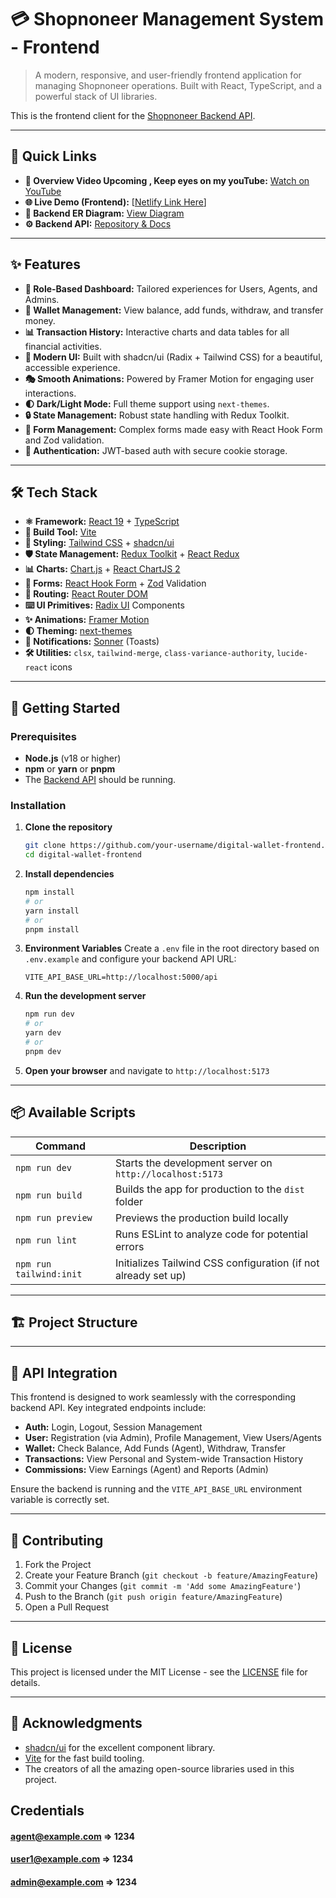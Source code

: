 # 💳 Shopnoneer Management System - Frontend

> A modern, responsive, and user-friendly frontend application for managing Shopnoneer operations. Built with React, TypeScript, and a powerful stack of UI libraries.

This is the frontend client for the [Shopnoneer Backend API](https://github.com/your-username/backend-digital-wallet).

---

## 📌 Quick Links

- **🎥 Overview Video Upcoming , Keep eyes on my youTube:** [Watch on YouTube](https://www.youtube.com/@EshrakG-xy)
- **🌐 Live Demo (Frontend):** [[Netlify Link Here](https://digital-wallet-react-redux.netlify.app/)]
- **🧠 Backend ER Diagram:** [View Diagram](https://drive.google.com/file/d/1QCTlaziJvm-ju8ES27C4qvEUh6Xemuyz/view)
- **⚙️ Backend API:** [Repository & Docs](https://github.com/your-username/backend-digital-wallet)

---

## ✨ Features

- **👥 Role-Based Dashboard:** Tailored experiences for Users, Agents, and Admins.
- **💼 Wallet Management:** View balance, add funds, withdraw, and transfer money.
- **📊 Transaction History:** Interactive charts and data tables for all financial activities.
- **🎨 Modern UI:** Built with shadcn/ui (Radix + Tailwind CSS) for a beautiful, accessible experience.
- **🎭 Smooth Animations:** Powered by Framer Motion for engaging user interactions.
- **🌓 Dark/Light Mode:** Full theme support using `next-themes`.
- **🔒 State Management:** Robust state handling with Redux Toolkit.
- **📝 Form Management:** Complex forms made easy with React Hook Form and Zod validation.
- **🍪 Authentication:** JWT-based auth with secure cookie storage.

---

## 🛠️ Tech Stack

- **⚛️ Framework:** [React 19](https://react.dev/) + [TypeScript](https://www.typescriptlang.org/)
- **🚀 Build Tool:** [Vite](https://vitejs.dev/)
- **🎨 Styling:** [Tailwind CSS](https://tailwindcss.com/) + [shadcn/ui](https://ui.shadcn.com/)
- **🛡️ State Management:** [Redux Toolkit](https://redux-toolkit.js.org/) + [React Redux](https://react-redux.js.org/)
- **📊 Charts:** [Chart.js](https://www.chartjs.org/) + [React ChartJS 2](https://react-chartjs-2.js.org/)
- **📝 Forms:** [React Hook Form](https://react-hook-form.com/) + [Zod](https://zod.dev/) Validation
- **🔄 Routing:** [React Router DOM](https://reactrouter.com/)
- **⌨️ UI Primitives:** [Radix UI](https://www.radix-ui.com/) Components
- **✨ Animations:** [Framer Motion](https://www.framer.com/motion/)
- **🌓 Theming:** [next-themes](https://github.com/pacocoursey/next-themes)
- **📢 Notifications:** [Sonner](https://sonner.emilkowal.ski/) (Toasts)
- **🛠️ Utilities:** `clsx`, `tailwind-merge`, `class-variance-authority`, `lucide-react` icons

---

## 🚀 Getting Started

### Prerequisites

- **Node.js** (v18 or higher)
- **npm** or **yarn** or **pnpm**
- The [Backend API](https://github.com/your-username/backend-digital-wallet) should be running.

### Installation

1.  **Clone the repository**
    ```bash
    git clone https://github.com/your-username/digital-wallet-frontend.git
    cd digital-wallet-frontend
    ```

2.  **Install dependencies**
    ```bash
    npm install
    # or
    yarn install
    # or
    pnpm install
    ```

3.  **Environment Variables**
    Create a `.env` file in the root directory based on `.env.example` and configure your backend API URL:
    ```env
    VITE_API_BASE_URL=http://localhost:5000/api
    ```

4.  **Run the development server**
    ```bash
    npm run dev
    # or
    yarn dev
    # or
    pnpm dev
    ```
5.  **Open your browser** and navigate to `http://localhost:5173`

---

## 📦 Available Scripts

| Command               | Description                                                           |
| --------------------- | --------------------------------------------------------------------- |
| `npm run dev`         | Starts the development server on `http://localhost:5173`              |
| `npm run build`       | Builds the app for production to the `dist` folder                    |
| `npm run preview`     | Previews the production build locally                                 |
| `npm run lint`        | Runs ESLint to analyze code for potential errors                      |
| `npm run tailwind:init` | Initializes Tailwind CSS configuration (if not already set up)        |

---

## 🏗️ Project Structure

---

## 🔌 API Integration

This frontend is designed to work seamlessly with the corresponding backend API. Key integrated endpoints include:

- **Auth:** Login, Logout, Session Management
- **User:** Registration (via Admin), Profile Management, View Users/Agents
- **Wallet:** Check Balance, Add Funds (Agent), Withdraw, Transfer
- **Transactions:** View Personal and System-wide Transaction History
- **Commissions:** View Earnings (Agent) and Reports (Admin)

Ensure the backend is running and the `VITE_API_BASE_URL` environment variable is correctly set.

---

## 🤝 Contributing

1. Fork the Project
2. Create your Feature Branch (`git checkout -b feature/AmazingFeature`)
3. Commit your Changes (`git commit -m 'Add some AmazingFeature'`)
4. Push to the Branch (`git push origin feature/AmazingFeature`)
5. Open a Pull Request

---

## 📄 License

This project is licensed under the MIT License - see the [LICENSE](LICENSE) file for details.

---

## 🙏 Acknowledgments

- [shadcn/ui](https://ui.shadcn.com/) for the excellent component library.
- [Vite](https://vitejs.dev/) for the fast build tooling.
- The creators of all the amazing open-source libraries used in this project.


## Credentials 

#### agent@example.com => 1234
#### user1@example.com => 1234
#### admin@example.com => 1234